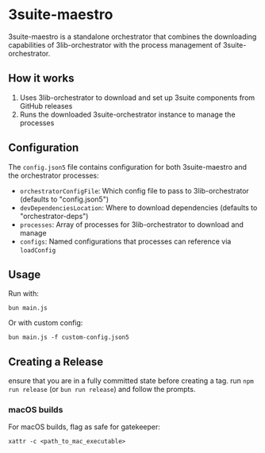 # 3suite-maestro

3suite-maestro is a standalone orchestrator that combines the downloading capabilities of 3lib-orchestrator with the process management of 3suite-orchestrator.

## How it works

1. Uses 3lib-orchestrator to download and set up 3suite components from GitHub releases
2. Runs the downloaded 3suite-orchestrator instance to manage the processes

## Configuration

The `config.json5` file contains configuration for both 3suite-maestro and the orchestrator processes:

- `orchestratorConfigFile`: Which config file to pass to 3lib-orchestrator (defaults to "config.json5")
- `devDependenciesLocation`: Where to download dependencies (defaults to "orchestrator-deps")
- `processes`: Array of processes for 3lib-orchestrator to download and manage
- `configs`: Named configurations that processes can reference via `loadConfig`

## Usage

Run with:
```
bun main.js
```

Or with custom config:
```
bun main.js -f custom-config.json5
```

## Creating a Release

ensure that you are in a fully committed state before creating a tag.
run `npm run release` (or `bun run release`) and follow the prompts.

### macOS builds

For macOS builds, flag as safe for gatekeeper:
```
xattr -c <path_to_mac_executable>
```
